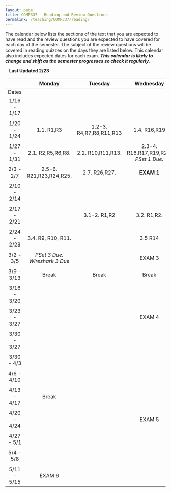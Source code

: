 ```yaml
---
layout: page
title: COMP337 - Reading and Review Questions
permalink: /teaching/COMP337/reading/
---
```


The calendar below lists the sections of the text that you are expected to have read and the review questions you are expected to have covered for each day of the semester. The subject of the review questions will be covered in reading quizzes on the days they are listed below. This calendar also includes expected dates for each exam. ***This calendar is likely to change and shift as the semester progresses so check it regularly.***


&nbsp;&nbsp;&nbsp;**Last Updated 2/23**


| | Monday | Tuesday | Wednesday | Thursday | Friday |
|:----: | :----: | :----: | :----: | :----:  | :----: |
|Dates | | | | |
|1/16 - 1/17  | | | | | |
| | | | | |
|1/20 - 1/24  |1.1. R1,R3 | 1.2-3. R4,R7,R8,R11,R13 | 1.4. R16,R19  | |1.5-7. R23,R24,R26,R27  |
| | | | | |
|1/27 - 1/31  |2.1. R2,R5,R6,R8. | 2.2. R10,R11,R13. | 2.3-4. R16,R17,R19,R20. *PSet 1 Due.* | | **Guest** |
| | | | | |
|2/3 - 2/7  |2.5-6. R21,R23,R24,R25. | 2.7. R26,R27. | **EXAM 1**  | |  |
| | | | | |
|2/10 - 2/14  | | | | |  |
| | | | | |
|2/17 - 2/21  | |3.1-2. R1,R2 | 3.2.  R1,R2.| |3.3. R3,R6,R7,R8. |
| | | | | |
|2/24 - 2/28  | 3.4. R9, R10, R11. | | 3.5 R14  | | 3.6-7. R17, R18. |
| | | | | |
|3/2 - 3/5  | *PSet 3 Due.* *Wireshark 3 Due*  | | EXAM 3  | | Break  |
| | | | | |
|3/9 - 3/13  | Break | Break | Break | Break | Break |
| | | | | |
|3/16 - 3/20  | | | | | |
| | | | | |
|3/23 - 3/27  | | | EXAM 4 | | |
| | | | | |
|3/30 - 3/27  |  | | | | |
| | | | | |
|3/30 - 4/3  |  | |  | | |
| | | | | |
|4/6 - 4/10  |  | | | | Break  |
| | | | | |
|4/13 - 4/17  | Break | | | | |
| | | | | |
|4/20 - 4/24 | | |EXAM 5 | | |
| | | | | |
|4/27 - 5/1 | | | | |  |
| | | | | |
|5/4 - 5/8 | | | | | |
| | | | | |
|5/11 - 5/15 | EXAM 6 | | | |  |
